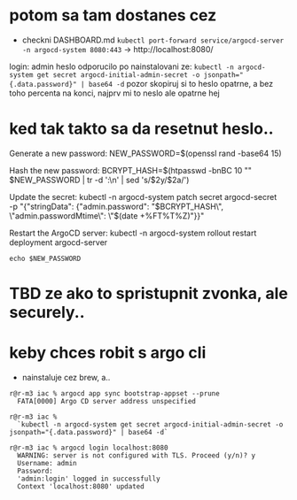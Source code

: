 
# potom sa tam dostanes cez
  - checkni DASHBOARD.md
  `kubectl port-forward service/argocd-server -n argocd-system 8080:443`
  -> http://localhost:8080/

  login: admin
  heslo odporucilo po nainstalovani ze:
  `kubectl -n argocd-system get secret argocd-initial-admin-secret -o jsonpath="{.data.password}" | base64 -d`
  pozor skopiruj si to heslo opatrne, a bez toho percenta na konci, najprv mi to neslo ale opatrne hej




# ked tak takto sa da resetnut heslo..
  Generate a new password:
    NEW_PASSWORD=$(openssl rand -base64 15)

  Hash the new password:
    BCRYPT_HASH=$(htpasswd -bnBC 10 "" $NEW_PASSWORD | tr -d ':\n' | sed 's/$2y/$2a/')

  Update the secret:
    kubectl -n argocd-system patch secret argocd-secret \
      -p "{\"stringData\": {\"admin.password\": \"$BCRYPT_HASH\", \"admin.passwordMtime\": \"$(date +%FT%T%Z)\"}}"

  Restart the ArgoCD server:
    kubectl -n argocd-system rollout restart deployment argocd-server

    echo $NEW_PASSWORD


# TBD ze ako to spristupnit zvonka, ale securely..



# keby chces robit s argo cli
- nainstaluje cez brew, a..
```
r@r-m3 iac % argocd app sync bootstrap-appset --prune
  FATA[0000] Argo CD server address unspecified           

r@r-m3 iac % 
  `kubectl -n argocd-system get secret argocd-initial-admin-secret -o jsonpath="{.data.password}" | base64 -d`

r@r-m3 iac % argocd login localhost:8080
  WARNING: server is not configured with TLS. Proceed (y/n)? y
  Username: admin
  Password: 
  'admin:login' logged in successfully
  Context 'localhost:8080' updated
```
